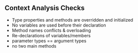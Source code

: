 ## Context Analysis Checks

- Type properties and methods are overridden and initialized
- No variables are used before their declaration
- Method names conflicts & overloading
- Re-declarations of variables/members
- parameter types == argument types
- no two main methods
